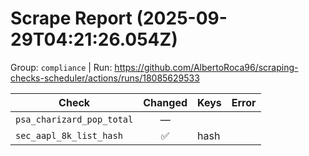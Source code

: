 # Scrape Report (2025-09-29T04:21:26.054Z)

Group: `compliance`  |  Run: https://github.com/AlbertoRoca96/scraping-checks-scheduler/actions/runs/18085629533

| Check | Changed | Keys | Error |
|---|:---:|:--|:--|
| `psa_charizard_pop_total` | — |  |  |
| `sec_aapl_8k_list_hash` | ✅ | hash |  |
